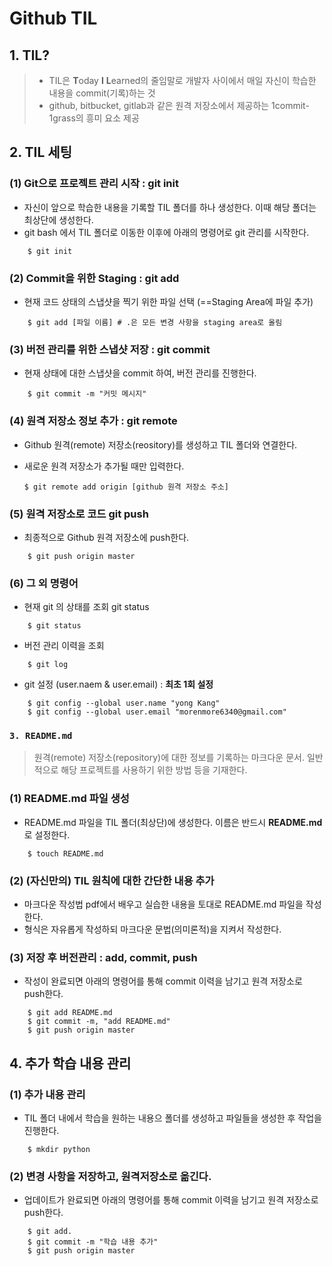 # Github TIL

## 1. TIL?

> * TIL은 **T**oday **I** **L**earned의 줄임말로 개발자 사이에서 매일 자신이 학습한 내용을 commit(기록)하는 것
> * github, bitbucket, gitlab과 같은 원격 저장소에서 제공하는 1commit-1grass의 흥미 요소 제공



## 2. TIL 세팅

### (1) Git으로 프로젝트 관리 시작 : git init

* 자신이 앞으로 학습한 내용을 기록할 TIL 폴더를 하나 생성한다. 이때 해당 폴더는 최상단에 생성한다.
* git bash 에서 TIL 폴더로 이동한 이후에 아래의 명령어로 git 관리를 시작한다.

```shell
	$ git init
```



### (2) Commit을 위한 Staging : git add

* 현재 코드 상태의 스냅샷을 찍기 위한 파일 선택 (==Staging Area에 파일 추가)

```shell
	$ git add [파일 이름] # .은 모든 변경 사항을 staging area로 올림
```



### (3) 버전 관리를 위한 스냅샷 저장 : git commit

* 현재 상태에 대한 스냅샷을 commit 하여, 버전 관리를 진행한다.

```shell
	$ git commit -m "커밋 메시지"
```



### (4) 원격 저장소 정보 추가 : git remote

* Github 원격(remote) 저장소(reository)를 생성하고 TIL 폴더와 연결한다.

* 새로운 원격 저장소가 추가될 때만 입력한다.

  

  ```shell
  $ git remote add origin [github 원격 저장소 주소]
  ```



### (5) 원격 저장소로 코드 git push

* 최종적으로 Github 원격 저장소에 push한다.

```shell
	$ git push origin master
```



### (6) 그 외 명령어

* 현재 git 의 상태를 조회 git status

```shell
	$ git status
```

* 버전 관리 이력을 조회

```shell
	$ git log
```

* git 설정 (user.naem & user.email) : **최초 1회 설정**

```shell
	$ git config --global user.name "yong Kang"
	$ git config --global user.email "morenmore6340@gmail.com"
```



### `3. README.md`

> 원격(remote) 저장소(repository)에 대한 정보를 기록하는 마크다운 문서. 일반적으로 해당 프로젝트를 사용하기 위한 방법 등을 기재한다.



### (1) README.md 파일 생성

* README.md 파일을 TIL 폴더(최상단)에 생성한다. 이름은 반드시 **README.md**로 설정한다.

```shell
	$ touch README.md
```



### (2) (자신만의) TIL 원칙에 대한 간단한 내용 추가

* 마크다운 작성법 pdf에서 배우고 실습한 내용을 토대로 README.md 파일을 작성한다.
* 형식은 자유롭게 작성하되 마크다운 문법(의미론적)을 지켜서 작성한다.



### (3) 저장 후 버전관리 : add, commit, push

* 작성이 완료되면 아래의 명령어를 통해 commit 이력을 남기고 원격 저장소로 push한다.

```shell
	$ git add README.md
	$ git commit -m, "add README.md"
	$ git push origin master
```



## 4. 추가 학습 내용 관리

### (1) 추가 내용 관리

* TIL 폴더 내에서 학습을 원하는 내용으 폴더를 생성하고 파일들을 생성한 후 작업을 진행한다.

```shell
	$ mkdir python
```



### (2) 변경 사항을 저장하고, 원격저장소로 옮긴다.

* 업데이트가 완료되면 아래의 명령어를 통해 commit 이력을 남기고 원격 저장소로 push한다.

```shell
	$ git add.
	$ git commit -m "학습 내용 추가"
	$ git push origin master
```

